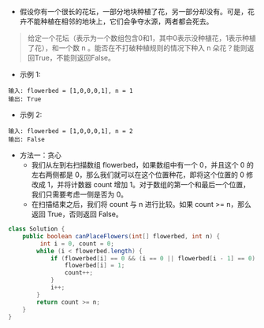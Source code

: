 
* 假设你有一个很长的花坛，一部分地块种植了花，另一部分却没有。可是，花卉不能种植在相邻的地块上，它们会争夺水源，两者都会死去。
> 给定一个花坛（表示为一个数组包含0和1，其中0表示没种植花，1表示种植了花），和一个数 n 。能否在不打破种植规则的情况下种入 n 朵花？能则返回True，不能则返回False。

* 示例 1:
```
输入: flowerbed = [1,0,0,0,1], n = 1
输出: True
```
* 示例 2:
```
输入: flowerbed = [1,0,0,0,1], n = 2
输出: False
```
* 方法一：贪心
   * 我们从左到右扫描数组 flowerbed，如果数组中有一个 0，并且这个 0 的左右两侧都是 0，那么我们就可以在这个位置种花，即将这个位置的 0 修改成 1，并将计数器 count 增加 1。对于数组的第一个和最后一个位置，我们只需要考虑一侧是否为 0。
   * 在扫描结束之后，我们将 count 与 n 进行比较。如果 count >= n，那么返回 True，否则返回 False。


```java
class Solution {
    public boolean canPlaceFlowers(int[] flowerbed, int n) {
         int i = 0, count = 0;
        while (i < flowerbed.length) {
            if (flowerbed[i] == 0 && (i == 0 || flowerbed[i - 1] == 0) && (i == flowerbed.length - 1 || flowerbed[i + 1] == 0)) {  //对于数组的第一个和最后一个位置，我们只需要考虑一侧是否为 0
                flowerbed[i] = 1;
                count++;
            }
            i++;
        }
        return count >= n;
    }
}
```
